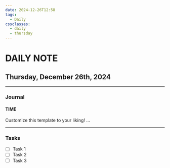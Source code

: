 ```yaml
---
date: 2024-12-26T12:58
tags:
  - Daily
cssclasses:
  - daily
  - thursday
---
```

# DAILY NOTE
## Thursday, December 26th, 2024
***
### Journal
#### TIME
Customize this template to your liking!
...
***
### Tasks
- [ ] Task 1
- [ ] Task 2
- [ ] Task 3